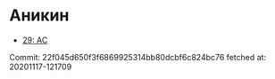 # Аникин
- [29: AC](29.md)

Commit: 22f045d650f3f6869925314bb80dcbf6c824bc76
 fetched at: 20201117-121709
